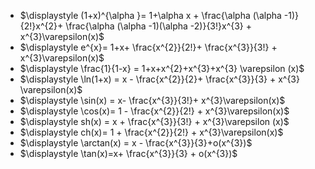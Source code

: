 - $\displaystyle (1+x)^{\alpha }= 1+\alpha x + \frac{\alpha (\alpha -1)}{2!}x^{2}+ \frac{\alpha (\alpha -1)(\alpha -2)}{3!}x^{3} + x^{3}\varepsilon(x)$ 
- $\displaystyle e^{x}= 1+x+ \frac{x^{2}}{2!}+ \frac{x^{3}}{3!} + x^{3}\varepsilon(x)$
- $\displaystyle \frac{1}{1-x} = 1+x+x^{2}+x^{3}+x^{3} \varepsilon (x)$ 
- $\displaystyle \ln(1+x) = x - \frac{x^{2}}{2}+ \frac{x^{3}}{3} + x^{3} \varepsilon(x)$ 
- $\displaystyle \sin(x) = x- \frac{x^{3}}{3!}+ x^{3}\varepsilon(x)$ 
- $\displaystyle \cos(x)= 1 - \frac{x^{2}}{2!} + x^{3}\varepsilon(x)$ 
- $\displaystyle sh(x) = x + \frac{x^{3}}{3!} + x^{3}\varepsilon (x)$ 
- $\displaystyle ch(x)= 1 + \frac{x^{2}}{2!} + x^{3}\varepsilon(x)$ 
- $\displaystyle \arctan(x) = x - \frac{x^{3}}{3}+o(x^{3})$ 
- $\displaystyle \tan(x)=x+ \frac{x^{3}}{3} + o(x^{3})$
